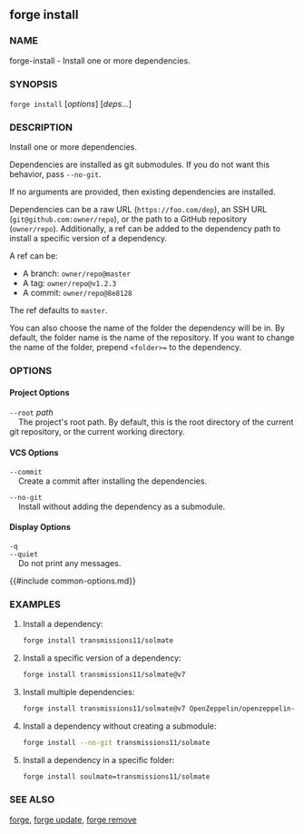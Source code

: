 ## forge install

### NAME

forge-install - Install one or more dependencies.

### SYNOPSIS

``forge install`` [*options*] [*deps...*]

### DESCRIPTION

Install one or more dependencies.

Dependencies are installed as git submodules. If you do not want this behavior, pass `--no-git`.

If no arguments are provided, then existing dependencies are installed.

Dependencies can be a raw URL (`https://foo.com/dep`), an SSH URL (`git@github.com:owner/repo`), or the path to a GitHub repository (`owner/repo`).
Additionally, a ref can be added to the dependency path to install a specific version of a dependency.

A ref can be:

- A branch: `owner/repo@master`
- A tag: `owner/repo@v1.2.3`
- A commit: `owner/repo@8e8128`

The ref defaults to `master`.

You can also choose the name of the folder the dependency will be in. By default, the folder name is the name of
the repository. If you want to change the name of the folder, prepend `<folder>=` to the dependency.

### OPTIONS

#### Project Options

`--root` *path*  
&nbsp;&nbsp;&nbsp;&nbsp;The project's root path. By default, this is the root directory of the current git repository, or the current working directory.

#### VCS Options

`--commit`  
&nbsp;&nbsp;&nbsp;&nbsp;Create a commit after installing the dependencies.

`--no-git`  
&nbsp;&nbsp;&nbsp;&nbsp;Install without adding the dependency as a submodule.

#### Display Options

`-q`  
`--quiet`  
&nbsp;&nbsp;&nbsp;&nbsp;Do not print any messages.

{{#include common-options.md}}

### EXAMPLES

1. Install a dependency:
    ```sh
    forge install transmissions11/solmate
    ```

2. Install a specific version of a dependency:
    ```sh
    forge install transmissions11/solmate@v7
    ```

3. Install multiple dependencies:
    ```sh
    forge install transmissions11/solmate@v7 OpenZeppelin/openzeppelin-contracts
    ```

4. Install a dependency without creating a submodule:
    ```sh
    forge install --no-git transmissions11/solmate
    ```

5. Install a dependency in a specific folder:
    ```sh
    forge install soulmate=transmissions11/solmate
    ```

### SEE ALSO

[forge](./forge.md), [forge update](./forge-update.md), [forge remove](./forge-remove.md)
